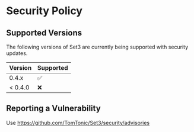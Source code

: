 # Security Policy

## Supported Versions

The following versions of Set3 are currently being supported with security updates.

| Version | Supported          |
| ------- | ------------------ |
| 0.4.x   | :white_check_mark: |
| < 0.4.0 | :x:                |

## Reporting a Vulnerability

Use https://github.com/TomTonic/Set3/security/advisories

